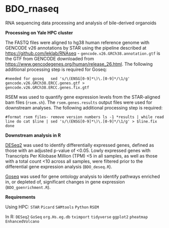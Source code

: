 # BDO_rnaseq

RNA sequencing data processing and analysis of bile-derived organoids

**Processing on Yale HPC cluster**

The FASTQ files were aligned to hg38 human reference genome with GENCODE v26 annotations by STAR using the pipeline described at https://github.com/leklab/RNAseq - `gencode.v26.GRCh38.annotation.gtf` is the GTF from GENCODE downloaded from https://www.gencodegenes.org/human/release_26.html. The following additional processing step is required for Goseq:

`#needed for goseq  
sed 's/\(ENSG[0-9]*\)\.[0-9]*/\1/g' gencode.v26.GRCh38.ERCC.genes.gtf > gencode.v26.GRCh38.ERCC.genes.fix.gtf`

RSEM was used to quantify gene expression levels from the STAR-aligned bam files (`rsem.sh`). The ```rsem.genes.results``` output files were used for downstream analyses. The following additional processing step is required:

`#format rsem files- remove version numbers
  	ls -1 *results | while read line
  	do
  		cat $line | sed 's/\(ENSG[0-9]*\)\.[0-9]*/\1/g' > $line.fix
  	done`

**Downstream analysis in R**

[DESeq2](https://bioconductor.org/packages/release/bioc/vignettes/DESeq2/inst/doc/DESeq2.html) was used to identify differentially expressed genes, defined as those with an adjusted p-value of <0.05. Lowly expressed genes with Transcripts Per Kilobase Million (TPM) <5 in all samples, as well as those with a total count <10 across all samples, were filtered prior to the differential gene expression analysis (`BDO_deseq.R`).

[Goseq](https://bioconductor.org/packages/release/bioc/vignettes/goseq/inst/doc/goseq.pdf) was used for gene ontology analysis to identify pathways enriched in, or depleted of, significant changes in gene expression (`BDO_goenrichment.R`). 

**Requirements**

Using HPC:
`STAR`
`Picard`
`SAMtools`
`Python`
`RSEM`

In R:
`DESeq2`
`GoSeq`
`org.Hs.eg.db`
`tximport`
`tidyverse`
`ggplot2`
`pheatmap`
`EnhancedVolcano`


